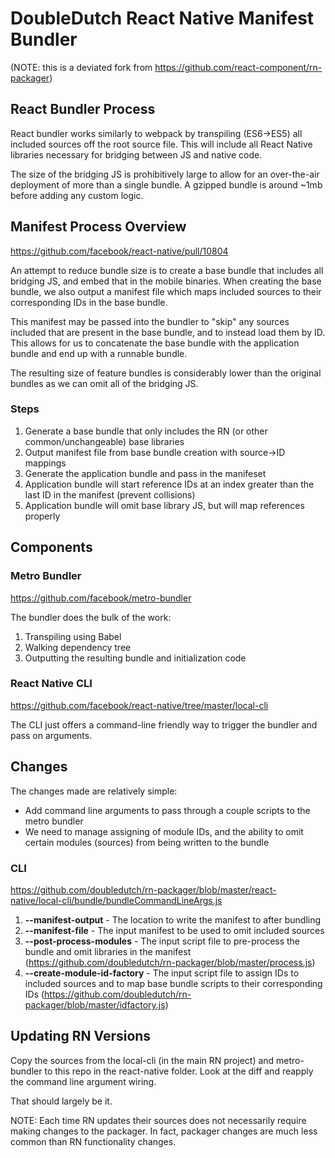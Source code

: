 # DoubleDutch React Native Manifest Bundler
(NOTE: this is a deviated fork from https://github.com/react-component/rn-packager)

## React Bundler Process
React bundler works similarly to webpack by transpiling (ES6->ES5) all included sources off the root source file. This will include all React Native libraries necessary for bridging between JS and native code.

The size of the bridging JS is prohibitively large to allow for an over-the-air deployment of more than a single bundle. A gzipped bundle is around ~1mb before adding any custom logic.

## Manifest Process Overview
https://github.com/facebook/react-native/pull/10804

An attempt to reduce bundle size is to create a base bundle that includes all bridging JS, and embed that in the mobile binaries. When creating the base bundle, we also output a manifest file which maps included sources to their corresponding IDs in the base bundle.

This manifest may be passed into the bundler to "skip" any sources included that are present in the base bundle, and to instead load them by ID. This allows for us to concatenate the base bundle with the application bundle and end up with a runnable bundle.

The resulting size of feature bundles is considerably lower than the original bundles as we can omit all of the bridging JS.

### Steps
1. Generate a base bundle that only includes the RN (or other common/unchangeable) base libraries
2. Output manifest file from base bundle creation with source->ID mappings
3. Generate the application bundle and pass in the manifeset
4. Application bundle will start reference IDs at an index greater than the last ID in the manifest (prevent collisions)
5. Application bundle will omit base library JS, but will map references properly

## Components
### Metro Bundler
https://github.com/facebook/metro-bundler

The bundler does the bulk of the work:

1. Transpiling using Babel
2. Walking dependency tree
3. Outputting the resulting bundle and initialization code

### React Native CLI
https://github.com/facebook/react-native/tree/master/local-cli

The CLI just offers a command-line friendly way to trigger the bundler and pass on arguments.

## Changes

The changes made are relatively simple:

* Add command line arguments to pass through a couple scripts to the metro bundler
* We need to manage assigning of module IDs, and the ability to omit certain modules (sources) from being written to the bundle

### CLI
https://github.com/doubledutch/rn-packager/blob/master/react-native/local-cli/bundle/bundleCommandLineArgs.js

1. **--manifest-output** - The location to write the manifest to after bundling
2. **--manifest-file** - The input manifest to be used to omit included sources
3. **--post-process-modules** - The input script file to pre-process the bundle and omit libraries in the manifest (https://github.com/doubledutch/rn-packager/blob/master/process.js)
4. **--create-module-id-factory** - The input script file to assign IDs to included sources and to map base bundle scripts to their corresponding IDs (https://github.com/doubledutch/rn-packager/blob/master/idfactory.js)

## Updating RN Versions
Copy the sources from the local-cli (in the main RN project) and metro-bundler to this repo in the react-native folder. Look at the diff and reapply the command line argument wiring.

That should largely be it.

NOTE: Each time RN updates their sources does not necessarily require making changes to the packager. In fact, packager changes are much less common than RN functionality changes.
